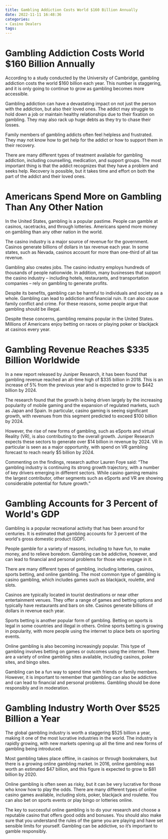 ```yaml
---
title: Gambling Addiction Costs World $160 Billion Annually 
date: 2022-11-11 16:48:36
categories:
- Casino Dealers
tags:
---
```



#  Gambling Addiction Costs World $160 Billion Annually 

According to a study conducted by the University of Cambridge, gambling addiction costs the world $160 billion each year. This number is staggering, and it is only going to continue to grow as gambling becomes more accessible.

Gambling addiction can have a devastating impact on not just the person with the addiction, but also their loved ones. The addict may struggle to hold down a job or maintain healthy relationships due to their fixation on gambling. They may also rack up huge debts as they try to chase their losses.

Family members of gambling addicts often feel helpless and frustrated. They may not know how to get help for the addict or how to support them in their recovery.

There are many different types of treatment available for gambling addiction, including counselling, medication, and support groups. The most important thing is that the addict recognizes that they have a problem and seeks help. Recovery is possible, but it takes time and effort on both the part of the addict and their loved ones.

#  Americans Spend More on Gambling Than Any Other Nation 

In the United States, gambling is a popular pastime. People can gamble at casinos, racetracks, and through lotteries. Americans spend more money on gambling than any other nation in the world.

The casino industry is a major source of revenue for the government. Casinos generate billions of dollars in tax revenue each year. In some states, such as Nevada, casinos account for more than one-third of all tax revenue.

Gambling also creates jobs. The casino industry employs hundreds of thousands of people nationwide. In addition, many businesses that support the casino industry – including hotels, restaurants, and transportation companies – rely on gambling to generate profits.

Despite its benefits, gambling can be harmful to individuals and society as a whole. Gambling can lead to addiction and financial ruin. It can also cause family conflict and crime. For these reasons, some people argue that gambling should be illegal.

Despite these concerns, gambling remains popular in the United States. Millions of Americans enjoy betting on races or playing poker or blackjack at casinos every year.

#  Gambling Revenue Reaches $335 Billion Worldwide 

In a new report released by Juniper Research, it has been found that gambling revenue reached an all-time high of $335 billion in 2018. This is an increase of 5% from the previous year and is expected to grow to $442 billion by 2024. 

The research found that the growth is being driven largely by the increasing popularity of mobile gaming and the expansion of regulated markets, such as Japan and Spain. In particular, casino gaming is seeing significant growth, with revenues from this segment predicted to exceed $100 billion by 2024. 

However, the rise of new forms of gambling, such as eSports and virtual Reality (VR), is also contributing to the overall growth. Juniper Research expects these sectors to generate over $14 billion in revenue by 2024. VR in particular is seen as a major opportunity, with spend on VR gambling forecast to reach nearly $5 billion by 2024. 

Commenting on the findings, research author Lauren Foye said: “The gambling industry is continuing its strong growth trajectory, with a number of key drivers emerging in different sectors. While casino gaming remains the largest contributor, other segments such as eSports and VR are showing considerable potential for future growth.”

#  Gambling Accounts for 3 Percent of World's GDP 

Gambling is a popular recreational activity that has been around for centuries. It is estimated that gambling accounts for 3 percent of the world's gross domestic product (GDP).

People gamble for a variety of reasons, including to have fun, to make money, and to relieve boredom. Gambling can be addictive, however, and can lead to financial and personal problems for those who engage in it.

There are many different types of gambling, including lotteries, casinos, sports betting, and online gambling. The most common type of gambling is casino gambling, which includes games such as blackjack, roulette, and slots.

Casinos are typically located in tourist destinations or near other entertainment venues. They offer a range of games and betting options and typically have restaurants and bars on site. Casinos generate billions of dollars in revenue each year.

Sports betting is another popular form of gambling. Betting on sports is legal in some countries and illegal in others. Online sports betting is growing in popularity, with more people using the internet to place bets on sporting events.

Online gambling is also becoming increasingly popular. This type of gambling involves betting on games or outcomes using the internet. There are a variety of online gambling sites available, including casinos, poker sites, and bingo sites.

Gambling can be a fun way to spend time with friends or family members. However, it is important to remember that gambling can also be addictive and can lead to financial and personal problems. Gambling should be done responsibly and in moderation.

#  Gambling Industry Worth Over $525 Billion a Year

The global gambling industry is worth a staggering $525 billion a year, making it one of the most lucrative industries in the world. The industry is rapidly growing, with new markets opening up all the time and new forms of gambling being introduced.

Most gambling takes place offline, in casinos or through bookmakers, but there is a growing online gambling market. In 2016, online gambling was worth an estimated $47 billion, and this figure is expected to grow to $81 billion by 2020.

Online gambling is often seen as risky, but it can be very lucrative for those who know how to play the odds. There are many different types of online casino games available, including slots, poker, blackjack and roulette. You can also bet on sports events or play bingo or lotteries online.

The key to successful online gambling is to do your research and choose a reputable casino that offers good odds and bonuses. You should also make sure that you understand the rules of the game you are playing and have set sensible limits for yourself. Gambling can be addictive, so it’s important to gamble responsibly.